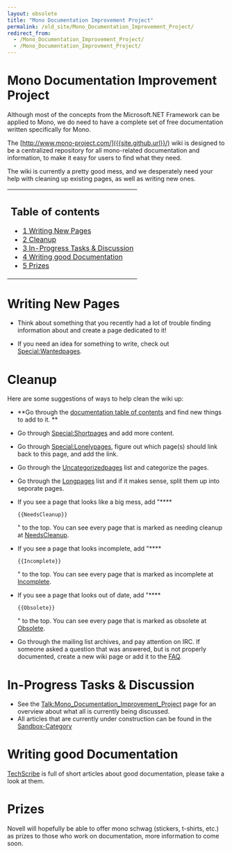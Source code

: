 ```yaml
---
layout: obsolete
title: "Mono Documentation Improvement Project"
permalink: /old_site/Mono_Documentation_Improvement_Project/
redirect_from:
  - /Mono_Documentation_Improvement_Project/
  - /Mono_Documentation_Improvment_Project/
---
```


Mono Documentation Improvement Project
======================================

 Although most of the concepts from the Microsoft.NET Framework can be applied to Mono, we do need to have a complete set of free documentation written specifically for Mono.

The [http://www.mono-project.com/]({{site.github.url}}/) wiki is designed to be a centralized repository for all mono-related documentation and information, to make it easy for users to find what they need.

The wiki is currently a pretty good mess, and we desperately need your help with cleaning up existing pages, as well as writing new ones.

<table>
<col width="100%" />
<tbody>
<tr class="odd">
<td align="left"><h2>Table of contents</h2>
<ul>
<li><a href="#Writing_New_Pages">1 Writing New Pages</a></li>
<li><a href="#Cleanup">2 Cleanup</a></li>
<li><a href="#In-Progress_Tasks_.26_Discussion">3 In-Progress Tasks &amp; Discussion</a></li>
<li><a href="#Writing_good_Documentation">4 Writing good Documentation</a></li>
<li><a href="#Prizes">5 Prizes</a></li>
</ul></td>
</tr>
</tbody>
</table>

Writing New Pages
=================

-   Think about something that you recently had a lot of trouble finding information about and create a page dedicated to it!

-   If you need an idea for something to write, check out [Special:Wantedpages]({{site.github.url}}/old_site/Special:WantedPages "Special:WantedPages").

Cleanup
=======

Here are some suggestions of ways to help clean the wiki up:

-   **Go through the [documentation table of contents]({{site.github.url}}/old_site/Start "Start") and find new things to add to it.
    **
-   Go through [Special:Shortpages]({{site.github.url}}/old_site/Special:ShortPages "Special:ShortPages") and add more content.
-   Go through [Special:Lonelypages]({{site.github.url}}/old_site/Special:LonelyPages "Special:LonelyPages"), figure out which page(s) should link back to this page, and add the link.
-   Go through the [Uncategorizedpages]({{site.github.url}}/Special:Uncategorizedpages) list and categorize the pages.
-   Go through the [Longpages]({{site.github.url}}/Special:Longpages) list and if it makes sense, split them up into seporate pages.
-   If you see a page that looks like a big mess, add "****

    ``` nowiki
    {{NeedsCleanup}}
    ```

    " to the top.
    You can see every page that is marked as needing cleanup at [NeedsCleanup]({{site.github.url}}/Category:NeedsCleanup).

-   If you see a page that looks incomplete, add "****

    ``` nowiki
    {{Incomplete}}
    ```

    " to the top.
    You can see every page that is marked as incomplete at [Incomplete]({{site.github.url}}/Category:Incomplete).

-   If you see a page that looks out of date, add "****

    ``` nowiki
    {{Obsolete}}
    ```

    " to the top.
    You can see every page that is marked as obsolete at [Obsolete]({{site.github.url}}/Category:Obsolete).

-   Go through the mailing list archives, and pay attention on IRC. If someone asked a question that was answered, but is not properly documented, create a new wiki page or add it to the [FAQ]({{site.github.url}}/old_site/FAQ "FAQ").

In-Progress Tasks & Discussion
==============================

-   See the [Talk:Mono\_Documentation\_Improvement\_Project]({{site.github.url}}/old_site/Talk:Mono_Documentation_Improvement_Project "Talk:Mono Documentation Improvement Project") page for an overview about what all is currently being discussed.
-   All articles that are currently under construction can be found in the [Sandbox-Category]({{site.github.url}}/Category:Sandbox)

Writing good Documentation
==========================

[TechScribe](http://www.techscribe.co.uk/techw/articles.htm) is full of short articles about good documentation, please take a look at them.

Prizes
======

Novell will hopefully be able to offer mono schwag (stickers, t-shirts, etc.) as prizes to those who work on documentation, more information to come soon.

